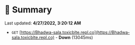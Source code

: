 # 📖 Summary
Last updated: **4/27/2022, 3:20:12 AM**

- `GET` [https://Bhadwa-sala.toxicblte.repl.co](https://Bhadwa-sala.toxicblte.repl.co) - **Down** (13045ms)
